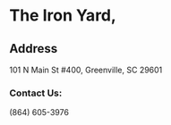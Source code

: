 # The Iron Yard,
## Address
101 N Main St #400, Greenville, SC 29601
### Contact Us:
(864) 605-3976
